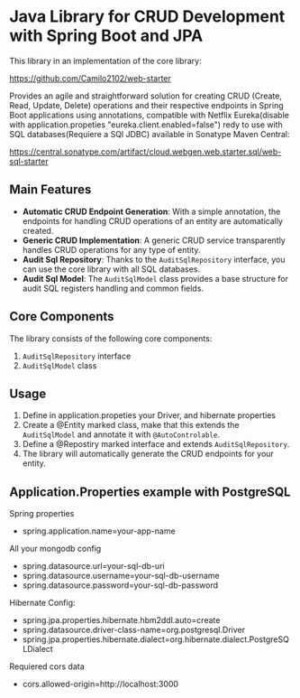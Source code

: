 # Java Library for CRUD Development with Spring Boot and JPA

This library in an implementation of the core library:

https://github.com/Camilo2102/web-starter

Provides an agile and straightforward solution for creating CRUD (Create, Read, Update, Delete) operations and their respective endpoints in Spring Boot applications using annotations, compatible with Netflix Eureka(disable with application.propeties "eureka.client.enabled=false") redy to use with SQL databases(Requiere a SQl JDBC) available in Sonatype Maven Central:

https://central.sonatype.com/artifact/cloud.webgen.web.starter.sql/web-sql-starter

## Main Features

- **Automatic CRUD Endpoint Generation**: With a simple annotation, the endpoints for handling CRUD operations of an entity are automatically created.
- **Generic CRUD Implementation**: A generic CRUD service transparently handles CRUD operations for any type of entity.
- **Audit Sql Repository**: Thanks to the `AuditSqlRepository` interface, you can use the core library with all SQL databases.
- **Audit Sql Model**: The `AuditSqlModel` class provides a base structure for audit SQL registers handling and common fields.

## Core Components

The library consists of the following core components:

1. `AuditSqlRepository` interface
2. `AuditSqlModel` class

## Usage

1. Define in application.propeties your Driver, and hibernate properties
2. Create a @Entity marked class, make that this extends the `AuditSqlModel` and annotate it with `@AutoControlable`.
3. Define a @Repostiry marked interface and extends `AuditSqlRepository`.
4. The library will automatically generate the CRUD endpoints for your entity.

## Application.Properties example with PostgreSQL

Spring properties

- spring.application.name=your-app-name

All your mongodb config

- spring.datasource.url=your-sql-db-uri
- spring.datasource.username=your-sql-db-username
- spring.datasource.password=your-sql-db-password

Hibernate Config:

- spring.jpa.properties.hibernate.hbm2ddl.auto=create
- spring.datasource.driver-class-name=org.postgresql.Driver
- spring.jpa.properties.hibernate.dialect=org.hibernate.dialect.PostgreSQLDialect

Requiered cors data

- cors.allowed-origin=http://localhost:3000
